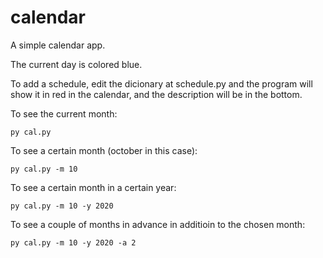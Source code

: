 # calendar
A simple calendar app.

The current day is colored blue.

To add a schedule, edit the dicionary at schedule.py and the
program will show it in red in the calendar, and the description
will be in the bottom.

To see the current month:

```
py cal.py
```

To see a certain month (october in this case):

```
py cal.py -m 10
```

To see a certain month in a certain year:

```
py cal.py -m 10 -y 2020
```

To see a couple of months in advance in additioin to the chosen month:

```
py cal.py -m 10 -y 2020 -a 2
```

